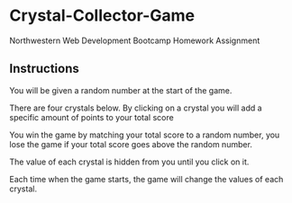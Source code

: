 # Crystal-Collector-Game

Northwestern Web Development Bootcamp Homework Assignment

## Instructions
You will be given a random number at the start of the game.

There are four crystals below. By clicking on a crystal you will add a specific amount of points to your total score

You win the game by matching your total score to a random number, you lose the game if your total score goes above the random number.

The value of each crystal is hidden from you until you click on it.

Each time when the game starts, the game will change the values of each crystal.
